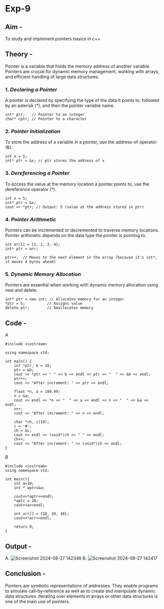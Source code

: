 # Exp-9
## Aim -
To study and implement pointers basics in c++

## Theory -
Pointer is a variable that holds the memory address of another variable.<br>
Pointers are crucial for dynamic memory management, working with arrays, and efficient handling of large data structures.

### 1. *Declaring a Pointer*
A pointer is declared by specifying the type of the data it points to, followed by an asterisk (*), and then the pointer variable name.

```
int* ptr;   // Pointer to an integer
char* cptr; // Pointer to a character
```

### 2. *Pointer Initialization*
To store the address of a variable in a pointer, use the address-of operator (&).

```
int x = 5;
int* ptr = &x; // ptr stores the address of x
```

### 3. *Dereferencing a Pointer*
To access the value at the memory location a pointer points to, use the dereference operator (*).

```
int x = 5;
int* ptr = &x;
cout << *ptr; // Output: 5 (value at the address stored in ptr)
```

### 4. *Pointer Arithmetic*
Pointers can be incremented or decremented to traverse memory locations. Pointer arithmetic depends on the data type the pointer is pointing to.

```
int arr[] = {1, 2, 3, 4};
int* ptr = arr;

ptr++;  // Moves to the next element in the array (because it's int*, it moves 4 bytes ahead)
```

### 5. *Dynamic Memory Allocation*
Pointers are essential when working with dynamic memory allocation using new and delete.

```
int* ptr = new int; // Allocates memory for an integer
*ptr = 5;          // Assigns value
delete ptr;        // Deallocates memory
```
## Code - 
*A*
```
#include <iostream>

using namespace std;

int main() {
    int *ptr, b = 10;
    ptr = &b;
    cout << *ptr << " " << b << endl << ptr << "  " << &b << endl;
    ptr++;
    cout << "After increment: " << ptr << endl;

    float *n, a = 189.99;
    n = &a;
    cout << endl << *n << "  " << a << endl << n << "  " << &a << endl;
    n++;
    cout << "After increment: " << n << endl;

    char *ch, c(10);
    c = '#';
    ch = &c;
    cout << endl << (void*)ch << " " << endl;
    ch++;
    cout << "After increment: " << (void*)ch << endl;
}
```
*B*
```
#include <iostream>
using namespace std;

int main(){
    int a=10;
    int * aptr=&a;

    cout<<*aptr<<endl;
    *aptr = 20;
    cout<<a<<endl;

    int arr[] = {10, 20, 30};
    cout<<*arr<<endl;

    return 0;
}
```
## Output - 
A. ![Screenshot 2024-08-27 142346](https://github.com/user-attachments/assets/b3a06cad-58c1-4154-9f54-6a37ead99d05)
B. ![Screenshot 2024-08-27 142417](https://github.com/user-attachments/assets/26d1b960-c218-4b80-9edf-fbff299d8a44)
## Conclusion - 
Pointers are symbolic representations of addresses. They enable programs to simulate call-by-reference as well as to create 
and manipulate dynamic data structures. 
Iterating over elements in arrays or other data structures is one of the main use of pointers. 
